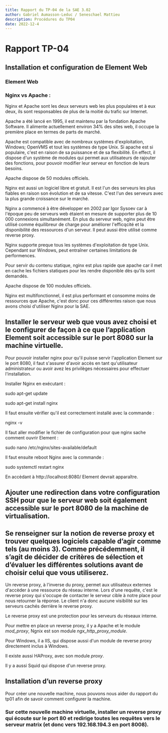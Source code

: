 ```yaml
---
title: Rapport du TP-04 de la SAE 3.02
author: Gabriel Aumasson-Leduc / Seneschael Mattieu
description: Procédures du TP04
date: 2022-12-4
---
```


# Rapport TP-04

## Installation et configuration de Element Web

### Element Web

### Nginx vs Apache :

Nginx et Apache sont les deux serveurs web les plus populaires et à eux deux, ils sont responsables de plus de la moitié du trafic sur Internet.

Apache a été lancé en 1995, il est maintenu par la fondation Apache Software. Il alimente actuellement environ 34% des sites web, il occupe la première place en termes de parts de marché.

Apache est compatible avec de nombreux systèmes d'exploitation, Windows; OpenVMS et tout les systèmes de type Unix.
Si apache est si populaire, c'est en raison de sa puissance et de sa flexibilité. En effect, il dispose d'un système de modules qui permet aux utilisateurs de rajouter des fonctions, pour pouvoir modifier leur serveur en fonction de leurs besoins.

Apache dispose de 50 modules officiels.

Nginx est aussi un logiciel libre et gratuit. Il est l'un des serveurs les plus fiables en raison son évolution et de sa vitesse. C'est l'un des serveurs avec la plus grande croissance sur le marché.

Nginx a commencé à être développer en 2002 par Igor Sysoev car à l'époque peu de serveurs web étaient en mesure de supporter plus de 10 000 connexions simultanément.
En plus du serveur web, nginx peut être utilisé comme équilibreur de charge pour améliorer l'efficqcité et la disponibilité des ressources d'un serveur. Il peut aussi être utilisé comme reverse proxy.

Nginx supporte preque tous les systèmes d'exploitation de type Unix. Cependant sur Windows, peut entraîner certaines limitations de performences.

Pour servir du contenu statique, nginx est plus rapide que apache car il met en cache les fichiers statiques pour les rendre disponible dès qu'ils sont demandés.

Apache dispose de 100 modules officiels.

Nginx est multifonctionnel, il est plus performant et consomme moins de ressources que Apache, c'est donc pour ces différentes raison que nous avons choisi d'utiliser Nginx pour la SAE.

## Installer le serveur web que vous avez choisi et le configurer de façon à ce que l’application Element soit accessible sur le port 8080 sur la machine virtuelle.

Pour pouvoir installer nginx pour qu'il puisse servir l'application Element sur le port 8080, il faut s'assurer d'avoir accès en tant qu'utilisateur administrateur ou avoir avez les privilèges nécessaires pour effectuer l'installation.

Installer Nginx en exécutant : 

sudo apt-get update

sudo apt-get install nginx

Il faut ensuite vérifier qu'il est correctement installé avec la commande :

nginx -v

Il faut aller modifier le fichier de configuration pour que nginx sache comment ouvrir Element : 

sudo nano /etc/nginx/sites-available/default

Il faut ensuite reboot Nginx avec la commande : 

sudo systemctl restart nginx

En accèdant à http://localhost:8080/ Element devrait apparaître.

## Ajouter une redirection dans votre configuration SSH pour que le serveur web soit également accessible sur le port 8080 de la machine de virtualisation.

##  Se renseigner sur la notion de reverse proxy et trouver quelques logiciels capable d’agir comme tels (au moins 3). Comme précédemment, il s’agit de décider de critères de sélection et d’évaluer les différentes solutions avant de choisir celui que vous utiliserez.

Un reverse proxy, à l'inverse du proxy, permet aux utilisateux externes d'accèder à une ressource du réseau interne.
Lors d'une requête, c'est le reverse proxy qui s'occupe de contacter le serveur cible à notre place pour nous retourner la réponse. Le client n'a donc aucune visibilité sur les serveurs cachés derrière le reverse proxy.

Le reverse proxy est une protection pour les serveurs du réseaux interne.

Pour mettre en place un reverse proxy, il y a Apache et le module *mod_proxy*, Ngnix est son module *ngx_http_proxy_module*.

Pour Windows, il a IIS, qui dispose aussi d'un module de reverse proxy directement inclus à Windows.

Il existe aussi HAProxy, avec son module *proxy*.

Il y a aussi Squid qui dispose d'un reverse proxy.

## Installation d’un reverse proxy

Pour créer une nouvelle machine, nous pouvons nous aider du rapport du tp01 afin de savoir comment configurer la machine.

### Sur cette nouvelle machine virtuelle, installer un reverse proxy qui écoute sur le port 80 et redirige toutes les requêtes vers le serveur matrix (et donc vers 192.168.194.3 en port 8008).


